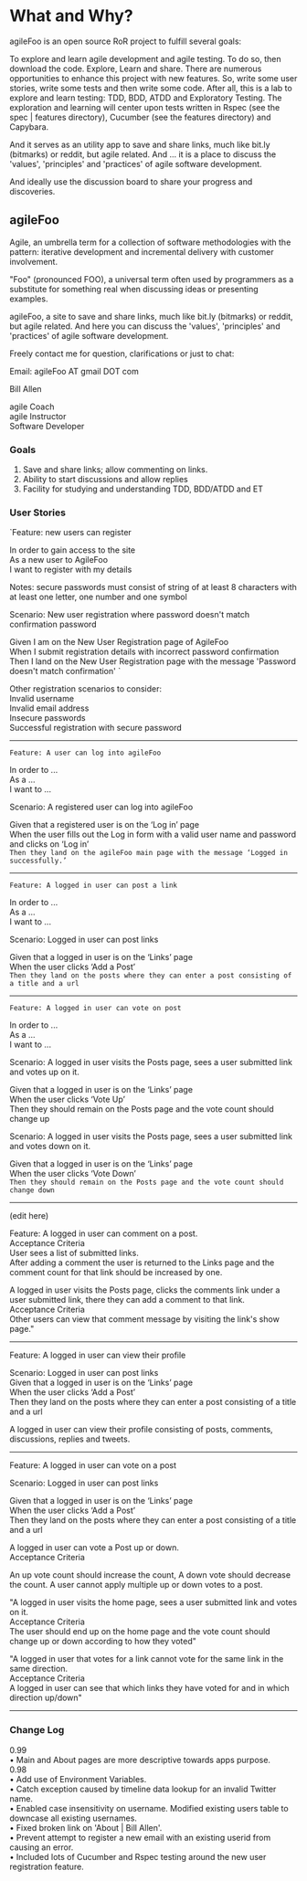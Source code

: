 # What and Why?   

agileFoo is an open source RoR project to fulfill several goals:   

To explore and learn agile development and agile testing. To do so, then download the code. Explore, Learn and share. There are numerous opportunities to enhance this project with new features. So, write some user stories, write some tests and then write some code. After all, this is a lab to explore and learn testing: TDD, BDD, ATDD and Exploratory Testing. The exploration and learning will center upon tests written in Rspec (see the spec | features directory), Cucumber (see the features directory) and Capybara.   

And it serves as an utility app to save and share links, much like bit.ly (bitmarks) or reddit, but agile related. And ... it is a place to discuss the 'values', 'principles' and 'practices' of agile software development.

And ideally use the discussion board to share your progress and discoveries.

## agileFoo

Agile, an umbrella term for a collection of software methodologies with the pattern: iterative development and incremental delivery with customer involvement.

"Foo" (pronounced FOO), a universal term often used by programmers as a substitute for something real when discussing ideas or presenting examples. 

agileFoo, a site to save and share links, much like bit.ly (bitmarks) or reddit, but agile related. And here you can discuss the 'values', 'principles' and 'practices' of agile software development.

Freely contact me for question, clarifications or just to chat:

Email:  agileFoo AT gmail DOT com

Bill Allen

agile Coach   
agile Instructor   
Software Developer

### Goals

1. Save and share links; allow commenting on links.
2. Ability to start discussions and allow replies
3. Facility for studying and understanding TDD, BDD/ATDD and ET


### User Stories

`Feature: new users can register 

In order to gain access to the site   
As a new user to AgileFoo    
I want to register with my details


Notes: secure passwords must consist of string of at least 8 characters with at least one letter, one number and one symbol

Scenario: New user registration where password doesn't match confirmation password

Given I am on the New User Registration page of AgileFoo   
When I submit registration details with incorrect password confirmation   
Then I land on the New User Registration page with the message 'Password doesn't match confirmation'   `

Other registration scenarios to consider:  
Invalid username  
Invalid email address   
Insecure passwords  
Successful registration with secure password  

- - -

`Feature: A user can log into agileFoo `

In order to ...   
As a ...    
I want to ...

Scenario: A registered user can log into agileFoo  

Given that a registered user is on the ‘Log in’ page  
When the user fills out the Log in form with a valid user name and password and clicks on ‘Log in’   
`Then they land on the agileFoo main page with the message ‘Logged in successfully.’  `

- - -

`Feature: A logged in user can post a link   `

In order to ...   
As a ...    
I want to ...

Scenario: Logged in user can post links   

Given that a logged in user is on the ‘Links’ page  
When the user clicks ‘Add a Post’    
`Then they land on the posts where they can enter a post consisting of a title and a url  `

- - -

`Feature: A logged in user can vote on post   `

In order to ...   
As a ...    
I want to ...

Scenario: A logged in user visits the Posts page, sees a user submitted link and votes up on it.  

Given that a logged in user is on the ‘Links’ page  
When the user clicks ‘Vote Up’    
Then they should remain on the Posts page and the vote count should change up    

Scenario: A logged in user visits the Posts page, sees a user submitted link and votes down on it.  

Given that a logged in user is on the ‘Links’ page  
When the user clicks ‘Vote Down’    
`Then they should remain on the Posts page and the vote count should change down    `

- - -
(edit here)   

Feature: A logged in user can comment on a post.  
Acceptance Criteria  
User sees a list of submitted links.  
After adding a comment the user is returned to the Links page and the comment count for that link should be increased by one.   

A logged in user visits the Posts page, clicks the comments link under a user submitted link, there they can add a comment to that link.   
Acceptance Criteria  
Other users can view that comment message by visiting the link's show page."  
- - -

Feature: A logged in user can view their profile   

Scenario: Logged in user can post links   
Given that a logged in user is on the ‘Links’ page  
When the user clicks ‘Add a Post’    
Then they land on the posts where they can enter a post consisting of a title and a url  

A logged in user can view their profile consisting of posts, comments, discussions, replies and tweets.  
- - -

Feature: A logged in user can vote on a post   

Scenario: Logged in user can post links   

Given that a logged in user is on the ‘Links’ page  
When the user clicks ‘Add a Post’    
Then they land on the posts where they can enter a post consisting of a title and a url  

A logged in user can vote a Post up or down.  
Acceptance Criteria  

An up vote count should increase the count, A down vote should decrease the count. A user cannot apply multiple up or down votes to a post.   

"A logged in user visits the home page, sees a user submitted link and votes on it.  
Acceptance Criteria  
The user should end up on the home page and the vote count should change up or down according to how they voted"  

"A logged in user that votes for a link cannot vote for the same link in the same direction.   
Acceptance Criteria  
A logged in user can see that which links they have voted for and in which direction up/down"  

- - -

### Change Log

0.99  
•     Main and About pages are more descriptive towards apps purpose.   
0.98  
•     Add use of Environment Variables.   
•     Catch exception caused by timeline data lookup for an invalid Twitter name.   
•     Enabled case insensitivity on username. Modified existing users table to downcase all existing usernames.   
•     Fixed broken link on 'About | Bill Allen'.   
•     Prevent attempt to register a new email with an existing userid from causing an error.   
•     Included lots of Cucumber and Rspec testing around the new user registration feature.   
